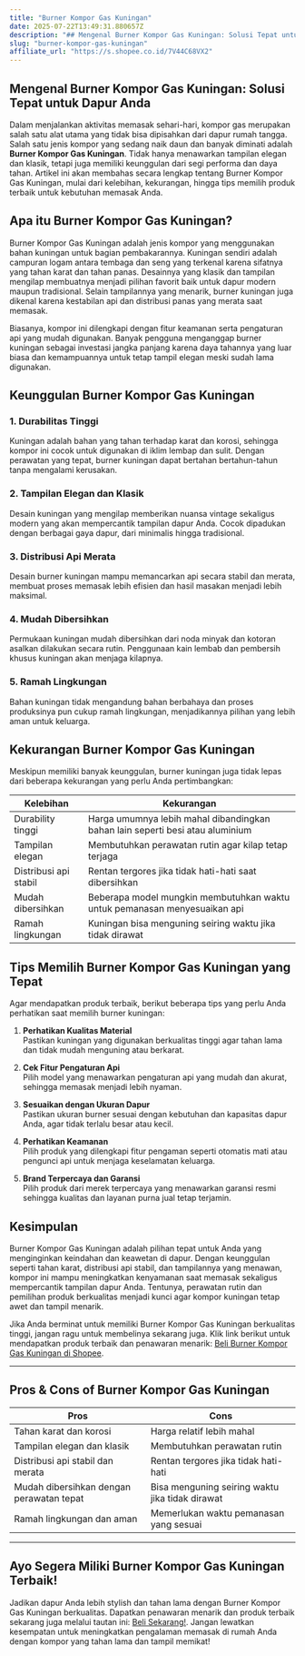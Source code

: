 ```yaml
---
title: "Burner Kompor Gas Kuningan"
date: 2025-07-22T13:49:31.880657Z
description: "## Mengenal Burner Kompor Gas Kuningan: Solusi Tepat untuk Dapur Anda..."
slug: "burner-kompor-gas-kuningan"
affiliate_url: "https://s.shopee.co.id/7V44C68VX2"
---
```

## Mengenal Burner Kompor Gas Kuningan: Solusi Tepat untuk Dapur Anda

Dalam menjalankan aktivitas memasak sehari-hari, kompor gas merupakan salah satu alat utama yang tidak bisa dipisahkan dari dapur rumah tangga. Salah satu jenis kompor yang sedang naik daun dan banyak diminati adalah **Burner Kompor Gas Kuningan**. Tidak hanya menawarkan tampilan elegan dan klasik, tetapi juga memiliki keunggulan dari segi performa dan daya tahan. Artikel ini akan membahas secara lengkap tentang Burner Kompor Gas Kuningan, mulai dari kelebihan, kekurangan, hingga tips memilih produk terbaik untuk kebutuhan memasak Anda.

## Apa itu Burner Kompor Gas Kuningan?

Burner Kompor Gas Kuningan adalah jenis kompor yang menggunakan bahan kuningan untuk bagian pembakarannya. Kuningan sendiri adalah campuran logam antara tembaga dan seng yang terkenal karena sifatnya yang tahan karat dan tahan panas. Desainnya yang klasik dan tampilan mengilap membuatnya menjadi pilihan favorit baik untuk dapur modern maupun tradisional. Selain tampilannya yang menarik, burner kuningan juga dikenal karena kestabilan api dan distribusi panas yang merata saat memasak.

Biasanya, kompor ini dilengkapi dengan fitur keamanan serta pengaturan api yang mudah digunakan. Banyak pengguna menganggap burner kuningan sebagai investasi jangka panjang karena daya tahannya yang luar biasa dan kemampuannya untuk tetap tampil elegan meski sudah lama digunakan.

## Keunggulan Burner Kompor Gas Kuningan

### 1. Durabilitas Tinggi
Kuningan adalah bahan yang tahan terhadap karat dan korosi, sehingga kompor ini cocok untuk digunakan di iklim lembap dan sulit. Dengan perawatan yang tepat, burner kuningan dapat bertahan bertahun-tahun tanpa mengalami kerusakan.

### 2. Tampilan Elegan dan Klasik
Desain kuningan yang mengilap memberikan nuansa vintage sekaligus modern yang akan mempercantik tampilan dapur Anda. Cocok dipadukan dengan berbagai gaya dapur, dari minimalis hingga tradisional.

### 3. Distribusi Api Merata
Desain burner kuningan mampu memancarkan api secara stabil dan merata, membuat proses memasak lebih efisien dan hasil masakan menjadi lebih maksimal.

### 4. Mudah Dibersihkan
Permukaan kuningan mudah dibersihkan dari noda minyak dan kotoran asalkan dilakukan secara rutin. Penggunaan kain lembab dan pembersih khusus kuningan akan menjaga kilapnya.

### 5. Ramah Lingkungan
Bahan kuningan tidak mengandung bahan berbahaya dan proses produksinya pun cukup ramah lingkungan, menjadikannya pilihan yang lebih aman untuk keluarga.

## Kekurangan Burner Kompor Gas Kuningan

Meskipun memiliki banyak keunggulan, burner kuningan juga tidak lepas dari beberapa kekurangan yang perlu Anda pertimbangkan:

| Kelebihan | Kekurangan |
|------------|------------|
| Durability tinggi | Harga umumnya lebih mahal dibandingkan bahan lain seperti besi atau aluminium |
| Tampilan elegan | Membutuhkan perawatan rutin agar kilap tetap terjaga |
| Distribusi api stabil | Rentan tergores jika tidak hati-hati saat dibersihkan |
| Mudah dibersihkan | Beberapa model mungkin membutuhkan waktu untuk pemanasan menyesuaikan api |
| Ramah lingkungan | Kuningan bisa menguning seiring waktu jika tidak dirawat |

## Tips Memilih Burner Kompor Gas Kuningan yang Tepat

Agar mendapatkan produk terbaik, berikut beberapa tips yang perlu Anda perhatikan saat memilih burner kuningan:

1. **Perhatikan Kualitas Material**  
Pastikan kuningan yang digunakan berkualitas tinggi agar tahan lama dan tidak mudah menguning atau berkarat.

2. **Cek Fitur Pengaturan Api**  
Pilih model yang menawarkan pengaturan api yang mudah dan akurat, sehingga memasak menjadi lebih nyaman.

3. **Sesuaikan dengan Ukuran Dapur**  
Pastikan ukuran burner sesuai dengan kebutuhan dan kapasitas dapur Anda, agar tidak terlalu besar atau kecil.

4. **Perhatikan Keamanan**  
Pilih produk yang dilengkapi fitur pengaman seperti otomatis mati atau pengunci api untuk menjaga keselamatan keluarga.

5. **Brand Terpercaya dan Garansi**  
Pilih produk dari merek terpercaya yang menawarkan garansi resmi sehingga kualitas dan layanan purna jual tetap terjamin.

## Kesimpulan

Burner Kompor Gas Kuningan adalah pilihan tepat untuk Anda yang menginginkan keindahan dan keawetan di dapur. Dengan keunggulan seperti tahan karat, distribusi api stabil, dan tampilannya yang menawan, kompor ini mampu meningkatkan kenyamanan saat memasak sekaligus mempercantik tampilan dapur Anda. Tentunya, perawatan rutin dan pemilihan produk berkualitas menjadi kunci agar kompor kuningan tetap awet dan tampil menarik.

Jika Anda berminat untuk memiliki Burner Kompor Gas Kuningan berkualitas tinggi, jangan ragu untuk membelinya sekarang juga. Klik link berikut untuk mendapatkan produk terbaik dan penawaran menarik: [Beli Burner Kompor Gas Kuningan di Shopee](https://s.shopee.co.id/7V44C68VX2).

---

## Pros & Cons of Burner Kompor Gas Kuningan

| Pros | Cons |
|-----------------------|---------------------------|
| Tahan karat dan korosi | Harga relatif lebih mahal |
| Tampilan elegan dan klasik | Membutuhkan perawatan rutin |
| Distribusi api stabil dan merata | Rentan tergores jika tidak hati-hati |
| Mudah dibersihkan dengan perawatan tepat | Bisa menguning seiring waktu jika tidak dirawat |
| Ramah lingkungan dan aman | Memerlukan waktu pemanasan yang sesuai |

---

## Ayo Segera Miliki Burner Kompor Gas Kuningan Terbaik!

Jadikan dapur Anda lebih stylish dan tahan lama dengan Burner Kompor Gas Kuningan berkualitas. Dapatkan penawaran menarik dan produk terbaik sekarang juga melalui tautan ini: [Beli Sekarang!](https://s.shopee.co.id/7V44C68VX2). Jangan lewatkan kesempatan untuk meningkatkan pengalaman memasak di rumah Anda dengan kompor yang tahan lama dan tampil memikat!